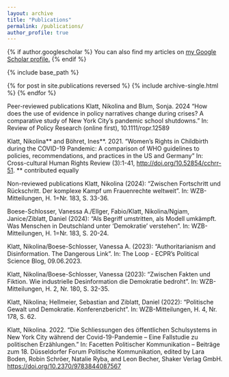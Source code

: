 ```yaml
---
layout: archive
title: "Publications"
permalink: /publications/
author_profile: true
---
```


{% if author.googlescholar %}
  You can also find my articles on <u><a href="{{author.googlescholar}}">my Google Scholar profile</a>.</u>
{% endif %}

{% include base_path %}

{% for post in site.publications reversed %}
  {% include archive-single.html %}
{% endfor %}

Peer-reviewed publications
Klatt, Nikolina and Blum, Sonja. 2024 “How does the use of evidence in policy narratives change during crises? A comparative study of New York City’s pandemic school shutdowns.” In: Review of Policy Research (online first), 10.1111/ropr.12589

Klatt, Nikolina** and Böhret, Ines**. 2021. “Women’s Rights in Childbirth during the COVID-19 Pandemic: A comparison of WHO guidelines to policies, recommendations, and practices in the US and Germany” In: Cross-cultural Human Rights Review (3):1-41, http://doi.org/10.52854/cchrr-51. ** contributed equally

Non-reviewed publications
Klatt, Nikolina (2024): “Zwischen Fortschritt und Rückschritt. Der komplexe Kampf um Frauenrechte weltweit”. In: WZB-Mitteilungen, H. 1=Nr. 183, S. 33-36.

Boese-Schlosser, Vanessa A./Ellger, Fabio/Klatt, Nikolina/Ngiam, Janice/Ziblatt, Daniel (2024): “Als Begriff umstritten, als Modell umkämpft. Was Menschen in Deutschland unter ‘Demokratie’ verstehen”. In: WZB-Mitteilungen, H. 1=Nr. 183, S. 20-24.

Klatt, Nikolina/Boese-Schlosser, Vanessa A. (2023): “Authoritarianism and Disinformation. The Dangerous Link”. In: The Loop - ECPR’s Political Science Blog, 09.06.2023.

Klatt, Nikolina/Boese-Schlosser, Vanessa (2023): “Zwischen Fakten und Fiktion. Wie industrielle Desinformation die Demokratie bedroht”. In: WZB-Mitteilungen, H. 2, Nr. 180, S. 32-35.

Klatt, Nikolina; Hellmeier, Sebastian and Ziblatt, Daniel (2022): “Politische Gewalt und Demokratie. Konferenzbericht”. In: WZB-Mitteilungen, H. 4, Nr. 178, S. 62.

Klatt, Nikolina. 2022. “Die Schliessungen des öffentlichen Schulsystems in New York City während der Covid-19-Pandemie – Eine Fallstudie zu politischen Erzählungen.” In: Facetten Politischer Kommunikation – Beiträge zum 18. Düsseldorfer Forum Politische Kommunikation, edited by Lara Boden, Robin Schröer, Natalie Ryba, and Leon Becher, Shaker Verlag GmbH. https://doi.org/10.2370/9783844087567

